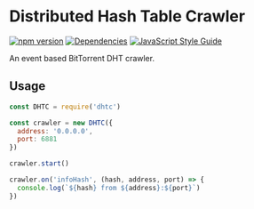 # Distributed Hash Table Crawler

[![npm version](https://badge.fury.io/js/dhtc.svg)](https://badge.fury.io/js/dhtc)
[![Dependencies](https://david-dm.org/chrisburland/dhtc.svg)](https://david-dm.org/chrisburland/dhtc)
[![JavaScript Style Guide](https://img.shields.io/badge/code_style-standard-brightgreen.svg)](https://standardjs.com)

An event based BitTorrent DHT crawler.

## Usage

``` js
const DHTC = require('dhtc')

const crawler = new DHTC({
  address: '0.0.0.0', 
  port: 6881
})

crawler.start()

crawler.on('infoHash', (hash, address, port) => {
  console.log(`${hash} from ${address}:${port}`)
})
```